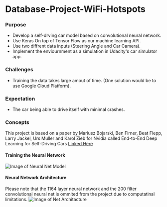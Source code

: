 # **Database-Project-WiFi-Hotspots**
### Purpose
* Develop a self-drving car model based on convolutional neural network. 
* Use Keras On top of Tensor Flow as our machine learning API. 
* Use two diffrent data inputs (Steering Angle and Car Camera). 
* Implement the enviournment as a simulation in Udacity's car simulator app. 
### Challenges
* Training the data takes large amout of time. (One solution would be to use Google Cloud Platform). 
### Expectation
* The car being able to drive itself with minimal crashes. 
### Concepts
This project is based on a paper by  Mariusz Bojarski, Ben Firner, Beat Flepp, Larry Jackel, Urs Muller and Karol Zieb for Nvidia called End-to-End Deep Learning for Self-Driving Cars [Linked Here](https://devblogs.nvidia.com/parallelforall/deep-learning-self-driving-cars/)
#### **Training the Neural Network**
![Image of Neural Net Model](https://drive.google.com/file/d/1sS9LCpICvHAEN4v97YJVr8HEAoWvk5C9/view?usp=sharing)
#### **Neural Network Architecture** 
Please note that the 1164 layer neural network and the 200 filter convolutional neural net is ommited from the project due to computatinal limitations. 
![Image of Net Architacture](https://devblogs.nvidia.com/parallelforall/wp-content/uploads/2016/08/cnn-architecture-768x1095.png)

